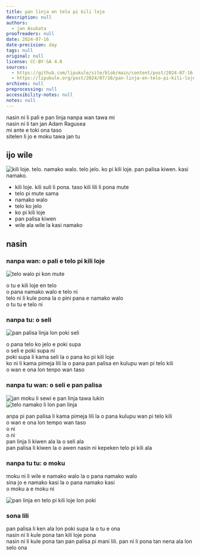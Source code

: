 ```yaml
---
title: pan linja en telo pi kili loje
description: null
authors:
  - jan Asukata
proofreaders: null
date: 2024-07-16
date-precision: day
tags: null
original: null
license: CC-BY-SA 4.0
sources:
  - https://github.com/lipukule/site/blob/main/content/post/2024-07-16-pan-linja-en-telo-pi-kili-loje.md
  - https://lipukule.org/post/2024/07/16/pan-linja-en-telo-pi-kili-loje/
archives: null
preprocessing: null
accessibility-notes: null
notes: null
---
```


nasin ni li pali e pan linja nanpa wan tawa mi  
nasin ni li tan jan Adam Ragusea  
mi ante e toki ona taso  
sitelen li jo e moku tawa jan tu  

## ijo wile

![kili loje. telo. namako walo. telo jelo. ko pi kili loje. pan palisa kiwen. kasi namako.](/images/panlinja/wan.jpg)

- kili loje. kili suli li pona. taso kili lili li pona mute
- telo pi mute sama
- namako walo
- telo ko jelo
- ko pi kili loje
- pan palisa kiwen
- wile ala wile la kasi namako

## nasin

### nanpa wan: o pali e telo pi kili loje

![telo walo pi kon mute](/images/panlinja/tu.jpg)

o tu e kili loje en telo  
o pana namako walo e telo ni  
telo ni li kule pona la o pini pana e namako walo  
o tu tu e telo ni  

### nanpa tu: o seli

![pan palisa linja lon poki seli](/images/panlinja/tu%20wan.jpg)

o pana telo ko jelo e poki supa  
o seli e poki supa ni  
poki supa li kama seli la o pana ko pi kili loje  
ko ni li kama pimeja lili la o pana pan palisa en kulupu wan pi telo kili  
o wan e ona lon tenpo wan taso  

### nanpa tu wan: o seli e pan palisa

![jan moku li sewi e pan linja tawa lukin](/images/panlinja/tu%20tu.jpg)  
![telo namako li lon pan linja](/images/panlinja/luka.jpg)

anpa pi pan palisa li kama pimeja lili la o pana kulupu wan pi telo kili  
o wan e ona lon tempo wan taso  
o ni  
o ni  
pan linja li kiwen ala la o seli ala  
pan palisa li kiwen la o awen nasin ni kepeken telo pi kili ala  

### nanpa tu tu: o moku

moku ni li wile e namako walo la o pana namako walo  
sina jo e namako kasi la o pana namako kasi  
o moku a e moku ni  

![pan linja en telo pi kili loje lon poki](/images/panlinja/open.jpg)

### sona lili

pan palisa li ken ala lon poki supa la o tu e ona  
nasin ni li kule pona tan kili loje pona  
nasin ni li kule pona tan pan palisa pi mani lili. pan ni li pona tan nena ala lon selo ona